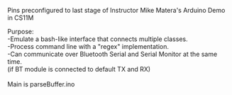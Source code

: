 Pins preconfigured to last stage of Instructor Mike Matera's Arduino Demo in CS11M<br>

Purpose:<br>
    -Emulate a bash-like interface that connects multiple classes. <br>
    -Process command line with a "regex" implementation. <br>
    -Can communicate over Bluetooth Serial and Serial Monitor at the same time. <br>
     (if BT module is connected to default TX and RX) <br>
<br>
Main is parseBuffer.ino

